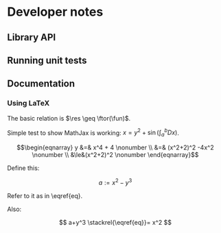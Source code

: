 # Developer notes

## Library API

## Running unit tests

## Documentation

### Using LaTeX

$\newcommand{\fun}{{\color{green}f}}$
$\newcommand{\res}{{\color{red}r}}$
$\newcommand{\ftor}{{\color{blue}h}}$

The basic relation is $\res \geq \ftor(\fun)$.


Simple test to show MathJax is working: $x = y^2 + \sin(\int_a^b D x)$.

$$\begin{eqnarray}
y &=& x^4 + 4      \nonumber \\
  &=& (x^2+2)^2 -4x^2 \nonumber \\
  &\le&(x^2+2)^2    \nonumber
\end{eqnarray}$$


Define this:

$$a := x^2-y^3 \tag{eq}\label{eq}$$

Refer to it as in \eqref{eq}.

Also:

$$ a+y^3 \stackrel{\eqref{eq}}= x^2 $$
